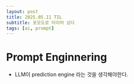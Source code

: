 ```yaml
---
layout: post
title: 2025.05.11 TIL
subtitle: 포모도로 타이머 샀다
tags: [ai, prompt]
---
```


# Prompt Enginnering

- LLM이 prediction engine 라는 것을 생각해야한다.